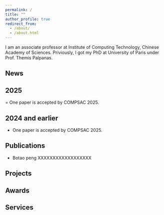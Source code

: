 ```yaml
---
permalink: /
title: ""
author_profile: true
redirect_from: 
  - /about/
  - /about.html
---
```

I am an associate professor at Institute of Computing Technology, Chinese Academy of Sciences.
Priviously, I got my PhD at University of Paris under Prof. Themis Palpanas.
<section id="news">
  
# News

## 2025

= One paper is accepted by COMPSAC 2025.
## 2024 and earlier

- One paper is accepted by COMPSAC 2025.

# Publications

- Botao peng XXXXXXXXXXXXXXXXXX

# Projects

# Awards

# Services
